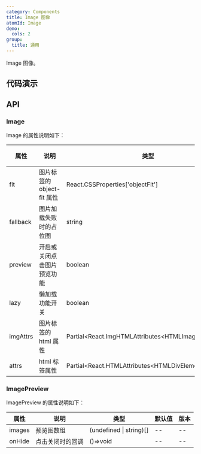 ```yaml
---
category: Components
title: Image 图像
atomId: Image
demo:
  cols: 2
group:
  title: 通用
---
```


Image 图像。

## 代码演示

<!-- prettier-ignore -->
<code src="./demo/basic.tsx"></code>
<code src="./demo/preview.tsx"></code>
<code src="./demo/lazy.tsx"></code>
<code src="./demo/group.tsx"></code>

## API

### Image

Image 的属性说明如下：

| 属性     | 说明                       | 类型                                                   | 默认值 | 版本 |
| -------- | -------------------------- | ------------------------------------------------------ | ------ | ---- |
| fit      | 图片标签的 object-fit 属性 | React.CSSProperties\['objectFit'\]                     | --     | --   |
| fallback | 图片加载失败时的占位图     | string                                                 | 默认图 | --   |
| preview  | 开启或关闭点击图片预览功能 | boolean                                                | true   | --   |
| lazy     | 懒加载功能开关             | boolean                                                | false  | --   |
| imgAttrs | 图片标签的 html 属性       | Partial\<React.ImgHTMLAttributes\<HTMLImageElement\>\> | --     | --   |
| attrs    | html 标签属性              | Partial\<React.HTMLAttributes\<HTMLDivElement>>        | --     | --   |

### ImagePreview

ImagePreview 的属性说明如下：

| 属性   | 说明             | 类型                      | 默认值 | 版本 |
| ------ | ---------------- | ------------------------- | ------ | ---- |
| images | 预览图数组       | (undefined \| string)\[\] | --     | --   |
| onHide | 点击关闭时的回调 | ()=>void                  | --     | --   |
